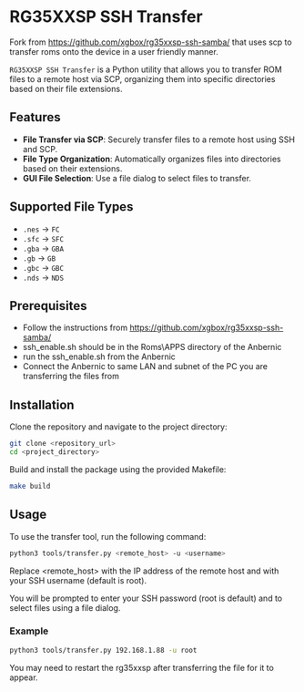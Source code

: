 # RG35XXSP SSH Transfer
Fork from https://github.com/xgbox/rg35xxsp-ssh-samba/ that uses scp to transfer roms onto the device in a user friendly manner.

`RG35XXSP SSH Transfer` is a Python utility that allows you to transfer ROM files to a remote host via SCP, organizing them into specific directories based on their file extensions.

## Features

- **File Transfer via SCP**: Securely transfer files to a remote host using SSH and SCP.
- **File Type Organization**: Automatically organizes files into directories based on their extensions.
- **GUI File Selection**: Use a file dialog to select files to transfer.

## Supported File Types

- `.nes` -> `FC`
- `.sfc` -> `SFC`
- `.gba` -> `GBA`
- `.gb` -> `GB`
- `.gbc` -> `GBC`
- `.nds` -> `NDS`

## Prerequisites

- Follow the instructions from https://github.com/xgbox/rg35xxsp-ssh-samba/
- ssh_enable.sh should be in the Roms\APPS directory of the Anbernic
- run the ssh_enable.sh from the Anbernic
- Connect the Anbernic to same LAN and subnet of the PC you are transferring the files from

## Installation

Clone the repository and navigate to the project directory:

```sh
git clone <repository_url>
cd <project_directory>
```
Build and install the package using the provided Makefile:

```sh
make build
```

## Usage
To use the transfer tool, run the following command:

```sh
python3 tools/transfer.py <remote_host> -u <username>
```

Replace <remote_host> with the IP address of the remote host and <username> with your SSH username (default is root).

You will be prompted to enter your SSH password (root is default) and to select files using a file dialog.

### Example
```sh
python3 tools/transfer.py 192.168.1.88 -u root
```

You may need to restart the rg35xxsp after transferring the file for it to appear.
